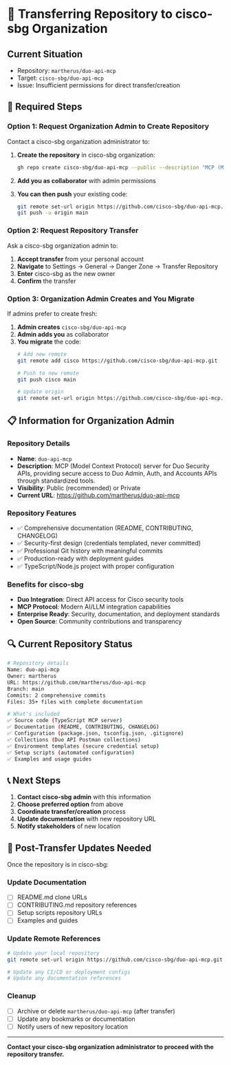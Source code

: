 # 🏢 Transferring Repository to cisco-sbg Organization

## Current Situation
- Repository: `martherus/duo-api-mcp`
- Target: `cisco-sbg/duo-api-mcp`
- Issue: Insufficient permissions for direct transfer/creation

## 🔑 Required Steps

### Option 1: Request Organization Admin to Create Repository
Contact a cisco-sbg organization administrator to:

1. **Create the repository** in cisco-sbg organization:
   ```bash
   gh repo create cisco-sbg/duo-api-mcp --public --description "MCP (Model Context Protocol) server for Duo Security APIs, providing secure access to Duo Admin, Auth, and Accounts APIs through standardized tools."
   ```

2. **Add you as collaborator** with admin permissions

3. **You can then push** your existing code:
   ```bash
   git remote set-url origin https://github.com/cisco-sbg/duo-api-mcp.git
   git push -u origin main
   ```

### Option 2: Request Repository Transfer
Ask a cisco-sbg organization admin to:

1. **Accept transfer** from your personal account
2. **Navigate** to Settings → General → Danger Zone → Transfer Repository
3. **Enter** cisco-sbg as the new owner
4. **Confirm** the transfer

### Option 3: Organization Admin Creates and You Migrate
If admins prefer to create fresh:

1. **Admin creates** `cisco-sbg/duo-api-mcp`
2. **Admin adds you** as collaborator
3. **You migrate** the code:
   ```bash
   # Add new remote
   git remote add cisco https://github.com/cisco-sbg/duo-api-mcp.git
   
   # Push to new remote
   git push cisco main
   
   # Update origin
   git remote set-url origin https://github.com/cisco-sbg/duo-api-mcp.git
   ```

## 📋 Information for Organization Admin

### Repository Details
- **Name**: `duo-api-mcp`
- **Description**: MCP (Model Context Protocol) server for Duo Security APIs, providing secure access to Duo Admin, Auth, and Accounts APIs through standardized tools.
- **Visibility**: Public (recommended) or Private
- **Current URL**: https://github.com/martherus/duo-api-mcp

### Repository Features
- ✅ Comprehensive documentation (README, CONTRIBUTING, CHANGELOG)
- ✅ Security-first design (credentials templated, never committed)
- ✅ Professional Git history with meaningful commits
- ✅ Production-ready with deployment guides
- ✅ TypeScript/Node.js project with proper configuration

### Benefits for cisco-sbg
- **Duo Integration**: Direct API access for Cisco security tools
- **MCP Protocol**: Modern AI/LLM integration capabilities
- **Enterprise Ready**: Security, documentation, and deployment standards
- **Open Source**: Community contributions and transparency

## 🔍 Current Repository Status

```bash
# Repository details
Name: duo-api-mcp
Owner: martherus
URL: https://github.com/martherus/duo-api-mcp
Branch: main
Commits: 2 comprehensive commits
Files: 35+ files with complete documentation

# What's included
✅ Source code (TypeScript MCP server)
✅ Documentation (README, CONTRIBUTING, CHANGELOG)
✅ Configuration (package.json, tsconfig.json, .gitignore)
✅ Collections (Duo API Postman collections)
✅ Environment templates (secure credential setup)
✅ Setup scripts (automated configuration)
✅ Examples and usage guides
```

## 📞 Next Steps

1. **Contact cisco-sbg admin** with this information
2. **Choose preferred option** from above
3. **Coordinate transfer/creation** process
4. **Update documentation** with new repository URL
5. **Notify stakeholders** of new location

## 🔄 Post-Transfer Updates Needed

Once the repository is in cisco-sbg:

### Update Documentation
- [ ] README.md clone URLs
- [ ] CONTRIBUTING.md repository references  
- [ ] Setup scripts repository URLs
- [ ] Examples and guides

### Update Remote References
```bash
# Update your local repository
git remote set-url origin https://github.com/cisco-sbg/duo-api-mcp.git

# Update any CI/CD or deployment configs
# Update any documentation references
```

### Cleanup
- [ ] Archive or delete `martherus/duo-api-mcp` (after transfer)
- [ ] Update any bookmarks or documentation
- [ ] Notify users of new repository location

---

**Contact your cisco-sbg organization administrator to proceed with the repository transfer.**
